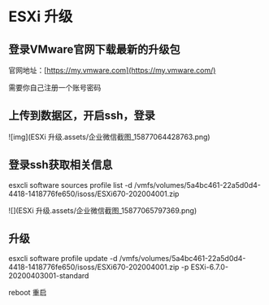 # ESXi 升级

## 登录VMware官网下载最新的升级包

官网地址：[https://my.vmware.com](https://my.vmware.com/)

需要你自己注册一个账号密码

## 上传到数据区，开启ssh，登录

![img](ESXi 升级.assets/企业微信截图_15877064428763.png)

## 登录ssh获取相关信息  

esxcli software sources profile list -d /vmfs/volumes/5a4bc461-22a5d0d4-4418-1418776fe650/isoss/ESXi670-202004001.zip  

![](ESXi 升级.assets/企业微信截图_15877065797369.png)

## 升级

esxcli software profile update -d /vmfs/volumes/5a4bc461-22a5d0d4-4418-1418776fe650/isoss/ESXi670-202004001.zip -p ESXi-6.7.0-20200403001-standard



reboot 重启